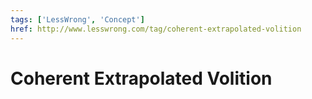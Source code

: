 ```yaml
---
tags: ['LessWrong', 'Concept']
href: http://www.lesswrong.com/tag/coherent-extrapolated-volition
---
```


# Coherent Extrapolated Volition
